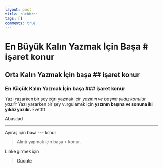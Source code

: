 ```yaml
---
layout: post
title: "Rehber"
tags: []
comments: true
---
```


# En Büyük Kalın Yazmak İçin Başa # işaret konur
## Orta Kalın Yazmak İçin başa ## işaret konur
### En Küçük Kalın Yazmak İçin başa ### işaret konur

Yazı yazarken bir şey eğri yazmak için *yazının ve başına yıldız konulur yazılır* Yazı yazarken bir şey vurgulamak için **yazının başına ve sonuna iki yıldız yazılır.** Evetttt

Abasdad


---

Ayıraç için başa --- konur


> Alıntı yapmak için başa > konur.


Linke girmek için 

> [Google](https://www.google.com)
